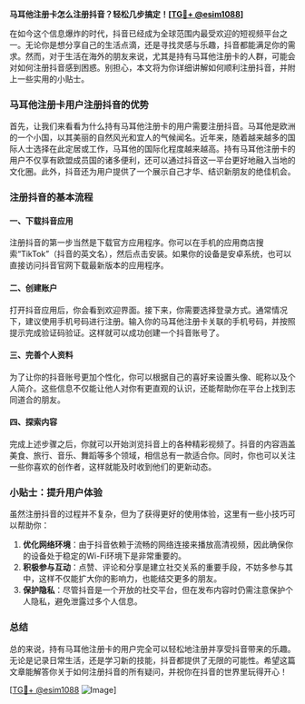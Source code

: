 **马耳他注册卡怎么注册抖音？轻松几步搞定！[[TG💪+ @esim1088](https://t.me/s/esim1088)]**

在如今这个信息爆炸的时代，抖音已经成为全球范围内最受欢迎的短视频平台之一。无论你是想分享自己的生活点滴，还是寻找灵感与乐趣，抖音都能满足你的需求。然而，对于生活在海外的朋友来说，尤其是持有马耳他注册卡的人群，可能会对如何注册抖音感到困惑。别担心，本文将为你详细讲解如何顺利注册抖音，并附上一些实用的小贴士。

### 马耳他注册卡用户注册抖音的优势

首先，让我们来看看为什么持有马耳他注册卡的用户需要注册抖音。马耳他是欧洲的一个小国，以其美丽的自然风光和宜人的气候闻名。近年来，随着越来越多的国际人士选择在此定居或工作，马耳他的国际化程度越来越高。持有马耳他注册卡的用户不仅享有欧盟成员国的诸多便利，还可以通过抖音这一平台更好地融入当地的文化圈。此外，抖音还为用户提供了一个展示自己才华、结识新朋友的绝佳机会。

### 注册抖音的基本流程

#### 一、下载抖音应用

注册抖音的第一步当然是下载官方应用程序。你可以在手机的应用商店搜索“TikTok”（抖音的英文名），然后点击安装。如果你的设备是安卓系统，也可以直接访问抖音官网下载最新版本的应用程序。

#### 二、创建账户

打开抖音应用后，你会看到欢迎界面。接下来，你需要选择登录方式。通常情况下，建议使用手机号码进行注册。输入你的马耳他注册卡关联的手机号码，并按照提示完成验证码验证。这样就可以成功创建一个抖音账号了。

#### 三、完善个人资料

为了让你的抖音账号更加个性化，你可以根据自己的喜好来设置头像、昵称以及个人简介。这些信息不仅能让他人对你有更直观的认识，还能帮助你在平台上找到志同道合的朋友。

#### 四、探索内容

完成上述步骤之后，你就可以开始浏览抖音上的各种精彩视频了。抖音的内容涵盖美食、旅行、音乐、舞蹈等多个领域，相信总有一款适合你。同时，你也可以关注一些你喜欢的创作者，这样就能及时收到他们的更新动态。

### 小贴士：提升用户体验

虽然注册抖音的过程并不复杂，但为了获得更好的使用体验，这里有一些小技巧可以帮助你：

1. **优化网络环境**：由于抖音依赖于流畅的网络连接来播放高清视频，因此确保你的设备处于稳定的Wi-Fi环境下是非常重要的。
2. **积极参与互动**：点赞、评论和分享是建立社交关系的重要手段，不妨多参与其中，这样不仅能扩大你的影响力，也能结交更多的朋友。
3. **保护隐私**：尽管抖音是一个开放的社交平台，但在发布内容时仍需注意保护个人隐私，避免泄露过多个人信息。

### 总结

总的来说，持有马耳他注册卡的用户完全可以轻松地注册并享受抖音带来的乐趣。无论是记录日常生活，还是学习新的技能，抖音都提供了无限的可能性。希望这篇文章能解答你关于如何注册抖音的所有疑问，并祝你在抖音的世界里玩得开心！

[[TG💪+ @esim1088](https://t.me/s/esim1088) ![Image](https://i.postimg.cc/4NQfJmqS/Snipaste-2025-05-13-00-14-12.png)]